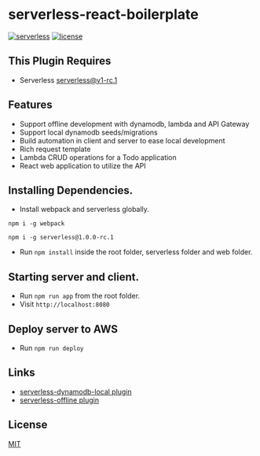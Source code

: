 serverless-react-boilerplate
============================

[![serverless](http://public.serverless.com/badges/v3.svg)](http://www.serverless.com)
[![license](https://img.shields.io/npm/l/serverless-dynamodb-local.svg)](https://www.npmjs.com/package/serverless-dynamodb-local)

## This Plugin Requires
* Serverless serverless@v1-rc.1

## Features
* Support offline development with dynamodb, lambda and API Gateway
* Support local dynamodb seeds/migrations
* Build automation in client and server to ease local development
* Rich request template
* Lambda CRUD operations for a Todo application
* React web application to utilize the API

## Installing Dependencies.
* Install webpack and serverless globally.
 ```
 npm i -g webpack
 
 npm i -g serverless@1.0.0-rc.1
 ```
* Run `npm install` inside the root folder, serverless folder and web folder.

## Starting server and client.

* Run `npm run app` from the root folder.
* Visit `http://localhost:8080`

## Deploy server to AWS

* Run `npm run deploy`


## Links
* [serverless-dynamodb-local plugin](https://github.com/99xt/serverless-dynamodb-local)
* [serverless-offline plugin](https://github.com/dherault/serverless-offline)


## License
  [MIT](LICENSE)
